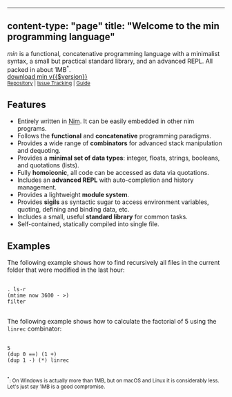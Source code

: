 -----
content-type: "page"
title: "Welcome to the min programming language"
-----
<div class="pure-g">
  <section class="pitch pure-u-1 pure-u-md-2-3">
    <em>min</em> is a functional, concatenative programming language 
    with a minimalist syntax, a small but practical standard library, and an advanced 
    REPL. All packed in about 1MB<sup>*</sup>.
  </section>
  <section class="centered pure-u-1 pure-u-md-1-3">
    <a class="pure-button pure-button-primary" href="/download/"><i class="ti-download"></i> download min v{{$version}}</a><br />
    <small>
      <a href="https://github.com/h3rald/min">Repository</a> | 
      <a href="https://github.com/h3rald/min/issues">Issue Tracking</a> |
      <a href="https://cdn.rawgit.com/h3rald/min/master/Min_DeveloperGuide.htm">Guide</a>
    </small>
  </section>
</div>
<div class="pure-g">
  <section class="pure-u-1 pure-u-md-1-2">
    <h2>Features</h2>
    <ul>
      <li>Entirely written in <a href="https://nim-lang.org">Nim</a>. It can be easily embedded in other nim programs.</li>
      <li>Follows the <strong>functional</strong> and <strong>concatenative</strong> programming paradigms.</li>
      <li>Provides a wide range of <strong>combinators</strong> for advanced stack manipulation and dequoting.</li>
      <li>Provides a <strong>minimal set of data types</strong>: integer, floats, strings, booleans, and quotations (lists).</li>
      <li>Fully <strong>homoiconic</strong>, all code can be accessed as data via quotations.</li>
      <li>Includes an <strong>advanced REPL</strong> with auto-completion and history management.</li>
      <li>Provides a lightweight <strong>module system</strong>.</li>
      <li>Provides <strong>sigils</strong> as syntactic sugar to access environment variables, quoting, defining and binding data, etc.</li>
      <li>Includes a small, useful <strong>standard library</strong> for common tasks.</li>
      <li>Self-contained, statically compiled into single file.</li>
    </ul>
  </section>
  <section class="pure-u-1 pure-u-md-1-2">
    <h2>Examples</h2>
    <p>The following example shows how to find recursively all files in the current folder that were modified in the last hour:</p>
    <pre>
      <code>
. ls-r 
(mtime now 3600 - >) 
filter</code>
    </pre>
    <p>The following example shows how to calculate the factorial of 5 using the <code>linrec</code> combinator:</p>
    <pre>
      <code>
5 
(dup 0 ==) (1 +) 
(dup 1 -) (*) linrec</code>
    </pre>
  </section>
</div>
<div class="pure-g">
  <section class="pure-u-1">
    <small><sup>*</sup>: On Windows is actually more than 1MB, but on macOS and Linux it is considerably less. Let's just say 1MB is a good compromise.</small>
  </section>
</div>
